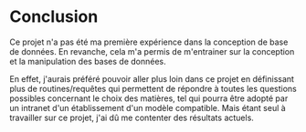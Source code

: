 # Conclusion

Ce projet n'a pas été ma première expérience dans la conception de base de données.
En revanche, cela m'a permis de m'entrainer sur la conception et la manipulation
des bases de données.

En effet, j'aurais préféré pouvoir aller plus loin dans ce projet
en définissant plus de routines/requêtes qui permettent de répondre
à toutes les questions possibles concernant le choix des matières,
tel qui pourra être adopté par un intranet d'un établissement d'un modèle compatible.
Mais étant seul à travailler sur ce projet, j'ai dû me contenter des résultats actuels.